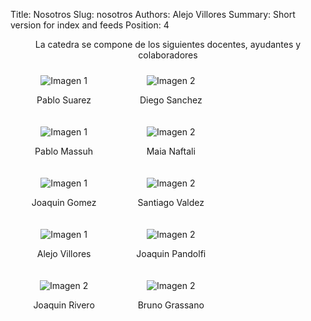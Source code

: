 Title: Nosotros
Slug: nosotros
Authors: Alejo Villores
Summary: Short version for index and feeds
Position: 4

<head>
  <meta charset="UTF-8">
  <meta name="viewport" content="width=device-width, initial-scale=1.0">
  <style>
    .contenedor-profesores {
        display: flex;
        flex-wrap: wrap;
    }

    .profesor img {
        height: 7rem;
        width: 7rem;
    }

    .profesor {
        flex: 0 0 30%; /* Establece el ancho del item, puedes ajustar según sea necesario */
        margin: 10px;
        text-align: center;
    }

  </style>
</head>

<p style="text-align: center;">La catedra se compone de los siguientes docentes, ayudantes y colaboradores</p>

<div class="contenedor-profesores">
  <div class="profesor">
    <img src="https://media.licdn.com/dms/image/D4D03AQEv0QHR5ye_ZA/profile-displayphoto-shrink_100_100/0/1669812419703?e=1704931200&v=beta&t=jFKvNlTmjRJ4OfFLSzQ3amvyqESo1Ya4mGffFa5Qay8" alt="Imagen 1">
    <p>Pablo Suarez</p>
  </div>

  <div class="profesor">
    <img src="https://media.licdn.com/dms/image/C4D03AQEEF4CynlXQ-Q/profile-displayphoto-shrink_100_100/0/1516498753353?e=1704931200&v=beta&t=Cpr2SYDvorV_x9RjEodGfTdDBRM3-3iqQ4OyoEzx0Uc" alt="Imagen 2">
    <p>Diego Sanchez</p>
  </div>

  <div class="profesor">
    <img src="https://media.licdn.com/dms/image/C4E03AQEfZ4lsCTd_5A/profile-displayphoto-shrink_100_100/0/1625599261526?e=1704931200&v=beta&t=_ig92MSKVMRcY1kxK48gl-mab_Ekg-NqJHkpT-X-5bw" alt="Imagen 1">
    <p>Pablo Massuh</p>
  </div>

  <div class="profesor">
    <img src="https://media.licdn.com/dms/image/C4E03AQGdmYhXdvY2Mw/profile-displayphoto-shrink_100_100/0/1517652940927?e=1704931200&v=beta&t=UtcjmhrYKgn88hRdATtP1KVB5ADqDigXqkLVw7RInbI" alt="Imagen 2">
    <p>Maia Naftali</p>
  </div>

  <div class="profesor">
    <img src="https://media.licdn.com/dms/image/C4D03AQG4dIvtIU13hQ/profile-displayphoto-shrink_100_100/0/1584299492823?e=1704931200&v=beta&t=33x2AMA_G1v4W9DQm_dxOaQWwh20MR7_fRd0JvHQ22A" alt="Imagen 1">
    <p>Joaquin Gomez</p>
  </div>

  <div class="profesor">
    <img src="https://media.licdn.com/dms/image/C4E03AQEilYVQjrOReg/profile-displayphoto-shrink_100_100/0/1622075127682?e=1704931200&v=beta&t=KhLERkla0-IG5iwOAc_rmXGxm8xT2TnTjoJFaWuDGw0" alt="Imagen 2">
    <p>Santiago Valdez</p>
  </div>

  <div class="profesor">
    <img src="https://media.licdn.com/dms/image/D4D03AQEdxsou-IwEFw/profile-displayphoto-shrink_800_800/0/1693351918764?e=1704931200&v=beta&t=GpxnOa4aGcV2srJuexPo9AaV-D_ySXP8MpvQs1dBAtI" alt="Imagen 1">
    <p>Alejo Villores</p>
  </div>

  <div class="profesor">
    <img src="https://www.linkedin.com/in/joaqu%C3%ADn-pandolfi-3a6166245?miniProfileUrn=urn%3Ali%3Afs_miniProfile%3AACoAADy2rK4B9vDUjgQENC0yuFaWBeuIZp0bKPo&lipi=urn%3Ali%3Apage%3Ad_flagship3_search_srp_all%3Bpz8qVnYOTjSnLPBWbUGKMA%3D%3D" alt="Imagen 2">
    <p>Joaquin Pandolfi</p>
  </div>

  <div class="profesor">
    <img src="https://media.licdn.com/dms/image/D4E35AQHkpY0_P4rAPw/profile-framedphoto-shrink_100_100/0/1679523826176?e=1700190000&v=beta&t=9FgTyEKhx6-tazjKS8x4YGn9AKqE9wv1NfPnNb9E3IY" alt="Imagen 2">
    <p>Joaquin Rivero</p>
  </div>

  <div class="profesor">
    <img src="https://media.licdn.com/dms/image/D4D03AQHML4cEj-t-ng/profile-displayphoto-shrink_100_100/0/1697836861035?e=1704931200&v=beta&t=nil6T2Wc07qwkzjGX_4gfPkdzgIPHWPNdyLsudZH_0c" alt="Imagen 2">
    <p>Bruno Grassano</p>
  </div>
</div>
